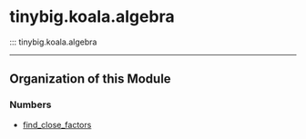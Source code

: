 # tinybig.koala.algebra

::: tinybig.koala.algebra

---------------------------------------
## Organization of this Module

### Numbers
* [find_close_factors](find_close_factors.md)